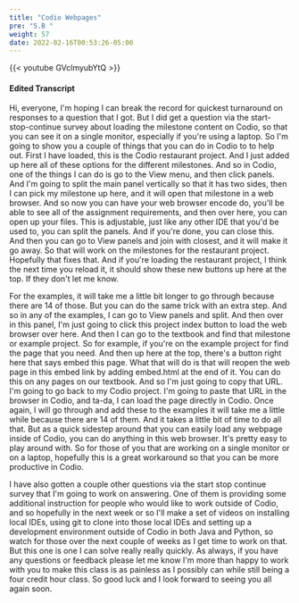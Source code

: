 ```yaml
---
title: "Codio Webpages"
pre: "5.B "
weight: 57
date: 2022-02-16T00:53:26-05:00
---
```


{{< youtube GVclmyubYtQ   >}}

#### Edited Transcript

Hi, everyone, I'm hoping I can break the record for quickest turnaround on responses to a question that I got. But I did get a question via the start-stop-continue survey about loading the milestone content on Codio, so that you can see it on a single monitor, especially if you're using a laptop. So I'm going to show you a couple of things that you can do in Codio to to help out. First I have loaded, this is the Codio restaurant project. And I just added up here all of these options for the different milestones. And so in Codio, one of the things I can do is go to the View menu, and then click panels. And I'm going to split the main panel vertically so that it has two sides, then I can pick my milestone up here, and it will open that milestone in a web browser. And so now you can have your web browser encode do, you'll be able to see all of the assignment requirements, and then over here, you can open up your files. This is adjustable, just like any other IDE that you'd be used to, you can split the panels. And if you're done, you can close this. And then you can go to View panels and join with closest, and it will make it go away. So that will work on the milestones for the restaurant project. Hopefully that fixes that. And if you're loading the restaurant project, I think the next time you reload it, it should show these new buttons up here at the top. If they don't let me know. 

For the examples, it will take me a little bit longer to go through because there are 14 of those. But you can do the same trick with an extra step. And so in any of the examples, I can go to View panels and split. And then over in this panel, I'm just going to click this project index button to load the web browser over here. And then I can go to the textbook and find that milestone or example project. So for example, if you're on the example project for find the page that you need. And then up here at the top, there's a button right here that says embed this page. What that will do is that will reopen the web page in this embed link by adding embed.html at the end of it. You can do this on any pages on our textbook. And so I'm just going to copy that URL. I'm going to go back to my Codio project. I'm going to paste that URL in the browser in Codio, and ta-da, I can load the page directly in Codio. Once again, I will go through and add these to the examples it will take me a little while because there are 14 of them. And it takes a little bit of time to do all that. But as a quick sidestep around that you can easily load any webpage inside of Codio, you can do anything in this web browser. It's pretty easy to play around with. So for those of you that are working on a single monitor or on a laptop, hopefully this is a great workaround so that you can be more productive in Codio.

I have also gotten a couple other questions via the start stop continue survey that I'm going to work on answering. One of them is providing some additional instruction for people who would like to work outside of Codio, and so hopefully in the next week or so I'll make a set of videos on installing local IDEs, using git to clone into those local IDEs and setting up a development environment outside of Codio in both Java and Python, so watch for those over the next couple of weeks as I get time to work on that. But this one is one I can solve really really quickly. As always, if you have any questions or feedback please let me know I'm more than happy to work with you to make this class is as painless as I possibly can while still being a four credit hour class. So good luck and I look forward to seeing you all again soon. 

